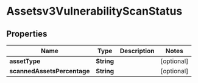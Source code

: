 

# Assetsv3VulnerabilityScanStatus


## Properties

| Name | Type | Description | Notes |
|------------ | ------------- | ------------- | -------------|
|**assetType** | **String** |  |  [optional] |
|**scannedAssetsPercentage** | **String** |  |  [optional] |



